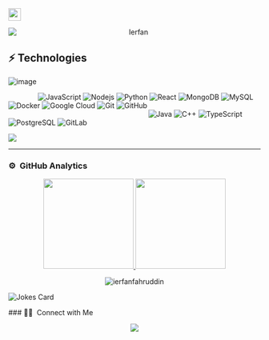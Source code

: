 
<img src="https://media.giphy.com/media/hvRJCLFzcasrR4ia7z/giphy.gif" width="25px">
<p align="center">
  <img src="https://github.com/ierfanfahruddin/ierfanfahruddin/blob/main/name.gif" alt="Ierfan" style="text-align:center; display:block; margin:auto;">
</p>


## ⚡ Technologies
<p align="center">
 
![image](https://user-images.githubusercontent.com/61057666/169029838-74df663d-2e62-4d77-bdff-b43f7d63f00f.png)

</p>
       
&nbsp;&nbsp;&nbsp;&nbsp;&nbsp;&nbsp;&nbsp;&nbsp;&nbsp;&nbsp;&nbsp;&nbsp;&nbsp;&nbsp;&nbsp;![JavaScript](https://img.shields.io/badge/-JavaScript-black?style=flat-square&logo=javascript)
![Nodejs](https://img.shields.io/badge/-Nodejs-black?style=flat-square&logo=Node.js)
![Python](https://img.shields.io/badge/-Python-black?style=flat-square&logo=Python)
![React](https://img.shields.io/badge/-React-black?style=flat-square&logo=react)
![MongoDB](https://img.shields.io/badge/-MongoDB-black?style=flat-square&logo=mongodb)
![MySQL](https://img.shields.io/badge/-MySQL-black?style=flat-square&logo=mysql)
![Docker](https://img.shields.io/badge/-Docker-black?style=flat-square&logo=docker)
![Google Cloud](https://img.shields.io/badge/Google%20Cloud-black?style=flat-square&logo=google-cloud)
![Git](https://img.shields.io/badge/-Git-black?style=flat-square&logo=git)
![GitHub](https://img.shields.io/badge/-GitHub-181717?style=flat-square&logo=github)
<br>
&nbsp;&nbsp;&nbsp;&nbsp;&nbsp;&nbsp;&nbsp;&nbsp;&nbsp;&nbsp;&nbsp;&nbsp;&nbsp;&nbsp;&nbsp;&nbsp;&nbsp;&nbsp;&nbsp;&nbsp;&nbsp;&nbsp;&nbsp;&nbsp;&nbsp;&nbsp;&nbsp;&nbsp;&nbsp;&nbsp;&nbsp;&nbsp;&nbsp;&nbsp;&nbsp;&nbsp;&nbsp;&nbsp;&nbsp;&nbsp;&nbsp;&nbsp;&nbsp;&nbsp;&nbsp;&nbsp;&nbsp;&nbsp;&nbsp;&nbsp;&nbsp;&nbsp;&nbsp;&nbsp;&nbsp;&nbsp;&nbsp;&nbsp;&nbsp;&nbsp;&nbsp;&nbsp;&nbsp;&nbsp;&nbsp;&nbsp;&nbsp;&nbsp;&nbsp;&nbsp;&nbsp;![Java](https://img.shields.io/badge/-java-E34A86?style=flat-square&logo=java)
![C++](https://img.shields.io/badge/-C++-00599C?style=flat-square&logo=c)
![TypeScript](https://img.shields.io/badge/-TypeScript-007ACC?style=flat-square&logo=typescript)
![PostgreSQL](https://img.shields.io/badge/-PostgreSQL-336791?style=flat-square&logo=postgresql)
![GitLab](https://img.shields.io/badge/-GitLab-FCA121?style=flat-square&logo=gitlab)

<p align="center">
  
![](https://komarev.com/ghpvc/?username=ierfanfahruddin&color=blue&style=flat-square)

</p>

---



### ⚙️ &nbsp;GitHub Analytics

<p align="center">
    <a href="https://github.com/ierfanfahruddin">
        <img height="180em" src="https://github-readme-stats-eight-theta.vercel.app/api?username=ierfanfahruddin&show_icons=true&theme=algolia&include_all_commits=true&count_private=true&title_color=f6c32c&icon_color=f6c32c&text_color=9f9f9f&bg_color=151515" />
        <img height="180em" src="https://github-readme-stats.vercel.app/api/top-langs/?username=ierfanfahruddin&show_icons=true&title_color=f6c32c&icon_color=f6c32c&text_color=9f9f9f&bg_color=151515&count_private=true&layout=compact" />
    </a>

</p>
  <p align="center">
      <img
        align="center"
        src="https://github-readme-streak-stats.herokuapp.com/?user=ierfanfahruddin&theme=dark"
        alt="ierfanfahruddin"
      />

 </p>

<p align="center">
  
![Jokes Card](https://readme-jokes.vercel.app/api)
  
</p>
### 🤝🏻 &nbsp;Connect with Me

<p align="center">
    <a href="https://www.instagram.com/ierfanfahruddin/">
        <img src="https://img.shields.io/badge/-@ierfanfahruddin-fc0384 style=flat&logo=Instagram&logoColor=white" />
    </a>
</p>



<!---
Ierfan19/Ierfan19 is a ✨ special ✨ repository because its `README.md` (this file) appears on your GitHub profile.
You can click the Preview link to take a look at your changes.
--->
